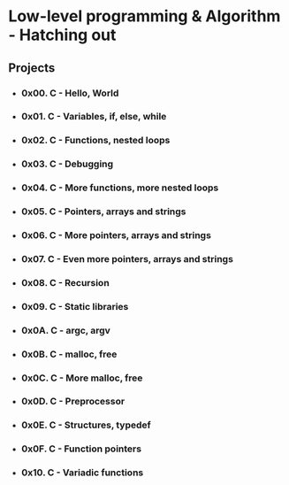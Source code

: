 # Low-level programming & Algorithm - Hatching out #

## Projects ##

* ### 0x00. C - Hello, World ###

* ### 0x01. C - Variables, if, else, while ###

* ### 0x02. C - Functions, nested loops ###

* ### 0x03. C - Debugging ###

* ### 0x04. C - More functions, more nested loops ###

* ### 0x05. C - Pointers, arrays and strings ###

* ### 0x06. C - More pointers, arrays and strings ###

* ### 0x07. C - Even more pointers, arrays and strings ###

* ### 0x08. C - Recursion ###

* ### 0x09. C - Static libraries ###

* ### 0x0A. C - argc, argv ###

* ### 0x0B. C - malloc, free ###

* ### 0x0C. C - More malloc, free ###

* ### 0x0D. C - Preprocessor ###

* ### 0x0E. C - Structures, typedef ###

* ### 0x0F. C - Function pointers ### 

* ### 0x10. C - Variadic functions ### 
